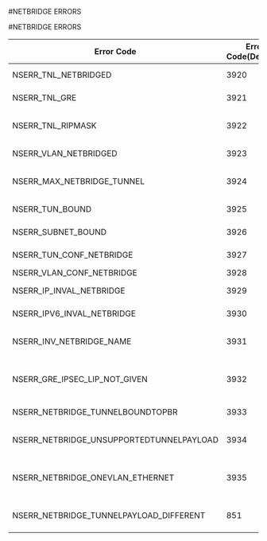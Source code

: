 #NETBRIDGE ERRORS

#NETBRIDGE ERRORS



<table><thead><tr><th>Error Code</th><th>Error Code(Decimal)</th><th>Error Code(Hex)</th><th>Error Message</th></tr></thead><tbody><tr><td>NSERR_TNL_NETBRIDGED</td><td>3920</td><td>0xf50</td><td>Tunnel bound to netbridge</td></tr><tr><td>NSERR_TNL_GRE</td><td>3921</td><td>0xf51</td><td>Tunnel protocol is not GRE</td></tr><tr><td>NSERR_TNL_RIPMASK</td><td>3922</td><td>0xf52</td><td>Remote IP mask of the tunnel should be 255.255.255.255</td></tr><tr><td>NSERR_VLAN_NETBRIDGED</td><td>3923</td><td>0xf53</td><td>Vlan already bound to some netbridge</td></tr><tr><td>NSERR_MAX_NETBRIDGE_TUNNEL</td><td>3924</td><td>0xf54</td><td>reached maximum netbridge tunnel bindings</td></tr><tr><td>NSERR_TUN_BOUND</td><td>3925</td><td>0xf55</td><td>Tunnel already bound to this netbridge</td></tr><tr><td>NSERR_SUBNET_BOUND</td><td>3926</td><td>0xf56</td><td>Subnet already bound to this netbridge</td></tr><tr><td>NSERR_TUN_CONF_NETBRIDGE</td><td>3927</td><td>0xf57</td><td>Tunnel is not configured</td></tr><tr><td>NSERR_VLAN_CONF_NETBRIDGE</td><td>3928</td><td>0xf58</td><td>Vlan is not configured</td></tr><tr><td>NSERR_IP_INVAL_NETBRIDGE</td><td>3929</td><td>0xf59</td><td>IP is not binded to netbridge</td></tr><tr><td>NSERR_IPV6_INVAL_NETBRIDGE</td><td>3930</td><td>0xf5a</td><td>IPV6 is not binded to netbridge</td></tr><tr><td>NSERR_INV_NETBRIDGE_NAME</td><td>3931</td><td>0xf5b</td><td>Netbridge name should be >=1 and &lt;=32</td></tr><tr><td>NSERR_GRE_IPSEC_LIP_NOT_GIVEN</td><td>3932</td><td>0xf5c</td><td>Local ip address has to be given for GRE, IPSEC and broadcast VXLAN tunnels</td></tr><tr><td>NSERR_NETBRIDGE_TUNNELBOUNDTOPBR</td><td>3933</td><td>0xf5d</td><td>Tunnel is a nexthop for PBR</td></tr><tr><td>NSERR_NETBRIDGE_UNSUPPORTEDTUNNELPAYLOAD</td><td>3934</td><td>0xf5e</td><td>GRE Payload should be ETHERNET or ETHERNETwithDOT1Q</td></tr><tr><td>NSERR_NETBRIDGE_ONEVLAN_ETHERNET</td><td>3935</td><td>0xf5f</td><td>Only one VLAN can be bound when GRE carries plain ETHERNET</td></tr><tr><td>NSERR_NETBRIDGE_TUNNELPAYLOAD_DIFFERENT</td><td>851</td><td>0x353</td><td>All bound tunnels should have same GRE payload</td></tr></tbody></table>
